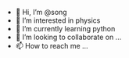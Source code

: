 - 👋 Hi, I’m @song
- 👀 I’m interested in physics
- 🌱 I’m currently learning python 
- 💞️ I’m looking to collaborate on ...
- 📫 How to reach me ...

<!---
songmatuka/songmatuka is a ✨ special ✨ repository because its `README.md` (this file) appears on your GitHub profile.
You can click the Preview link to take a look at your changes.
--->
